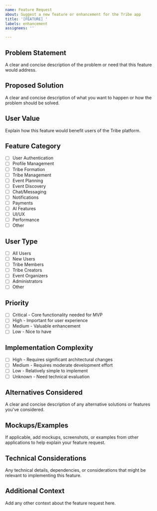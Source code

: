 ```yaml
---
name: Feature Request
about: Suggest a new feature or enhancement for the Tribe app
title: '[FEATURE] '
labels: enhancement
assignees: ''

---
```


## Problem Statement
A clear and concise description of the problem or need that this feature would address.

## Proposed Solution
A clear and concise description of what you want to happen or how the problem should be solved.

## User Value
Explain how this feature would benefit users of the Tribe platform.

## Feature Category
- [ ] User Authentication
- [ ] Profile Management
- [ ] Tribe Formation
- [ ] Tribe Management
- [ ] Event Planning
- [ ] Event Discovery
- [ ] Chat/Messaging
- [ ] Notifications
- [ ] Payments
- [ ] AI Features
- [ ] UI/UX
- [ ] Performance
- [ ] Other

## User Type
- [ ] All Users
- [ ] New Users
- [ ] Tribe Members
- [ ] Tribe Creators
- [ ] Event Organizers
- [ ] Administrators
- [ ] Other

## Priority
- [ ] Critical - Core functionality needed for MVP
- [ ] High - Important for user experience
- [ ] Medium - Valuable enhancement
- [ ] Low - Nice to have

## Implementation Complexity
- [ ] High - Requires significant architectural changes
- [ ] Medium - Requires moderate development effort
- [ ] Low - Relatively simple to implement
- [ ] Unknown - Need technical evaluation

## Alternatives Considered
A clear and concise description of any alternative solutions or features you've considered.

## Mockups/Examples
If applicable, add mockups, screenshots, or examples from other applications to help explain your feature request.

## Technical Considerations
Any technical details, dependencies, or considerations that might be relevant to implementing this feature.

## Additional Context
Add any other context about the feature request here.